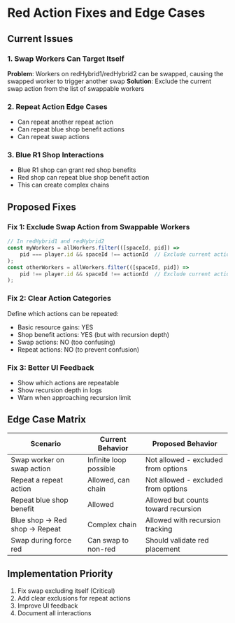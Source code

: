 # Red Action Fixes and Edge Cases

## Current Issues

### 1. Swap Workers Can Target Itself
**Problem**: Workers on redHybrid1/redHybrid2 can be swapped, causing the swapped worker to trigger another swap
**Solution**: Exclude the current swap action from the list of swappable workers

### 2. Repeat Action Edge Cases
- Can repeat another repeat action
- Can repeat blue shop benefit actions
- Can repeat swap actions

### 3. Blue R1 Shop Interactions
- Blue R1 shop can grant red shop benefits
- Red shop can repeat blue shop benefit action
- This can create complex chains

## Proposed Fixes

### Fix 1: Exclude Swap Action from Swappable Workers
```javascript
// In redHybrid1 and redHybrid2
const myWorkers = allWorkers.filter(([spaceId, pid]) => 
    pid === player.id && spaceId !== actionId  // Exclude current action
);
const otherWorkers = allWorkers.filter(([spaceId, pid]) => 
    pid !== player.id && spaceId !== actionId  // Exclude current action
);
```

### Fix 2: Clear Action Categories
Define which actions can be repeated:
- Basic resource gains: YES
- Shop benefit actions: YES (but with recursion depth)
- Swap actions: NO (too confusing)
- Repeat actions: NO (to prevent confusion)

### Fix 3: Better UI Feedback
- Show which actions are repeatable
- Show recursion depth in logs
- Warn when approaching recursion limit

## Edge Case Matrix

| Scenario | Current Behavior | Proposed Behavior |
|----------|------------------|-------------------|
| Swap worker on swap action | Infinite loop possible | Not allowed - excluded from options |
| Repeat a repeat action | Allowed, can chain | Not allowed - excluded from options |
| Repeat blue shop benefit | Allowed | Allowed but counts toward recursion |
| Blue shop → Red shop → Repeat | Complex chain | Allowed with recursion tracking |
| Swap during force red | Can swap to non-red | Should validate red placement |

## Implementation Priority
1. Fix swap excluding itself (Critical)
2. Add clear exclusions for repeat actions
3. Improve UI feedback
4. Document all interactions
